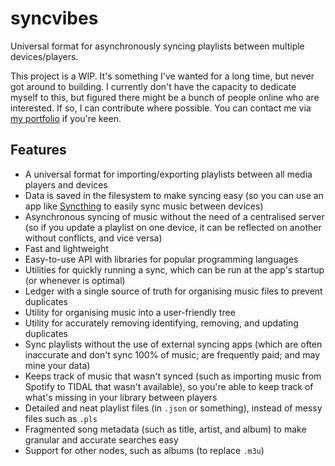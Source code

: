 # syncvibes
Universal format for asynchronously syncing playlists between multiple devices/players.

This project is a WIP. It's something I've wanted for a long time, but never got around to building. I currently don't have the capacity to dedicate myself to this, but figured there might be a bunch of people online who are interested. If so, I can contribute where possible. You can contact me via [my portfolio](https://danieljs.tech) if you're keen.

## Features

* A universal format for importing/exporting playlists between all media players and devices
* Data is saved in the filesystem to make syncing easy (so you can use an app like [Syncthing](https://syncthing.net) to easily sync music between devices) 
* Asynchronous syncing of music without the need of a centralised server (so if you update a playlist on one device, it can be reflected on another without conflicts, and vice versa)
* Fast and lightweight
* Easy-to-use API with libraries for popular programming languages
* Utilities for quickly running a sync, which can be run at the app's startup (or whenever is optimal)
* Ledger with a single source of truth for organising music files to prevent duplicates
* Utility for organising music into a user-friendly tree
* Utility for accurately removing identifying, removing, and updating duplicates 
* Sync playlists without the use of external syncing apps (which are often inaccurate and don't sync 100% of music; are frequently paid; and may mine your data)
* Keeps track of music that wasn't synced (such as importing music from Spotify to TIDAL that wasn't available), so you're able to keep track of what's missing in your library between players
* Detailed and neat playlist files (in `.json` or something), instead of messy files such as `.pls`
* Fragmented song metadata (such as title, artist, and album) to make granular and accurate searches easy
* Support for other nodes, such as albums (to replace `.m3u`) 
